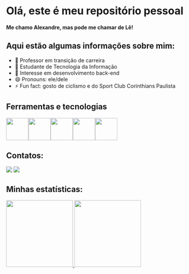 # Olá, este é meu repositório pessoal

**Me chamo Alexandre, mas pode me chamar de Lê!**

## **Aqui estão algumas informações sobre mim:**

- 🔭 Professor em transição de carreira
- 🌱 Estudante de Tecnologia da Informação
- 🤔 Interesse em desenvolvimento back-end 
- 😄 Pronouns: ele/dele
- ⚡ Fun fact: gosto de ciclismo e do Sport Club Corinthians Paulista 

## Ferramentas e tecnologias

<div style="display: flex; gap: 50 px; align-items: center;">
    <img src="https://cdn.jsdelivr.net/gh/devicons/devicon@latest/icons/java/java-original-wordmark.svg" width="60" height="60" />
    <img src="https://cdn.jsdelivr.net/gh/devicons/devicon@latest/icons/spring/spring-original-wordmark.svg" width="60" height="60" />
    <img src="https://cdn.jsdelivr.net/gh/devicons/devicon@latest/icons/git/git-original-wordmark.svg" width="60" height="60" />
    <img src="https://cdn.jsdelivr.net/gh/devicons/devicon@latest/icons/postgresql/postgresql-original-wordmark.svg" width="60" height="60"/>
    <img src="https://cdn.jsdelivr.net/gh/devicons/devicon@latest/icons/mysql/mysql-original-wordmark.svg" width="60" height="60"/>  
</div>

        


## Contatos:

<div>
<a href = "mailto:alexandreluizadriano@gmail.com"><img loading="lazy" src="https://img.shields.io/badge/Gmail-D14836?style=for-the-badge&logo=gmail&logoColor=white" target="_blank"></a>
<a href="https://www.linkedin.com/in/alexandre-adriano-3bb729346/" target="_blank"><img loading="lazy" src="https://img.shields.io/badge/-LinkedIn-%230077B5?style=for-the-badge&logo=linkedin&logoColor=white" target="_blank"></a>   
</div>


## Minhas estatísticas:

<div>
<a href="https://github.com/eglito">
<img loading="lazy" height="180em" src="https://github-readme-stats.vercel.app/api/top-langs/?username=eglito&layout=compact&langs_count=7&theme=dracula"/>
<img loading="lazy" height="180em" src="https://github-readme-stats.vercel.app/api?username=eglito&show_icons=true&theme=dracula&include_all_commits=true&count_private=true"/>
</div>
